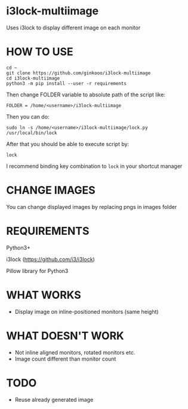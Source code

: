 # i3lock-multiimage

Uses i3lock to display different image on each monitor

HOW TO USE
==========
```
cd ~
git clone https://github.com/ginkooo/i3lock-multiimage
cd i3lock-multiimage
python3 -m pip install --user -r requirements
```

Then change FOLDER variable to absolute path of the script like:

`FOLDER = /home/<username>/i3lock-multiimage`

Then you can do:

`sudo ln -s /home/<username>/i3lock-multiimage/lock.py /usr/local/bin/lock`

After that you should be able to execute script by:

`lock`

I recommend binding key combination to `lock` in your shortcut manager

CHANGE IMAGES
=============
You can change displayed images by replacing pngs in images folder

REQUIREMENTS
============
Python3+

i3lock (https://github.com/i3/i3lock)

Pillow library for Python3


WHAT WORKS
==========
- Display image on inline-positioned monitors (same height)


WHAT DOESN'T WORK
=================
- Not inline aligned monitors, rotated monitors etc.
- Image count different than monitor count

TODO
====
- Reuse already generated image
